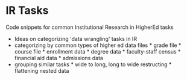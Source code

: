 # IR Tasks
Code snippets for common Institutional Research in HigherEd tasks
*  Ideas on categorizing 'data wrangling' tasks in IR
  *  categorizing by common types of higher ed data files
    *  grade file
    *  course file
    *  enrollment data
    *  degree data
    *  faculty-staff census
    *  financial aid data
    *  admissions data
  *  grouping similar tasks 
    * wide to long, long to wide restructing
    * flattening nested data     


